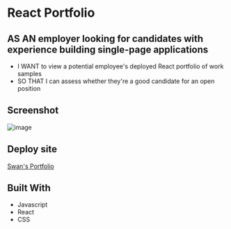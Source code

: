 # React Portfolio

## AS AN employer looking for candidates with experience building single-page applications

  * I WANT to view a potential employee's deployed React portfolio of work samples
  * SO THAT I can assess whether they're a good candidate for an open position
  
## Screenshot

![image](https://user-images.githubusercontent.com/78882909/125869959-99061079-491d-4bf7-9ba9-01da237b0297.png)


## Deploy site

[Swan's Portfolio](https://swanpham.github.io/react-portfolio/#/react-portfolio/About)
 
## Built With

- Javascript
- React
- CSS

